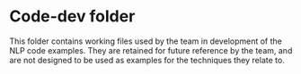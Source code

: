 # Code-dev folder

This folder contains working files used by the team in development of the NLP code examples. They are retained for future reference by the team, and are not designed to be used as examples for the techniques they relate to.

